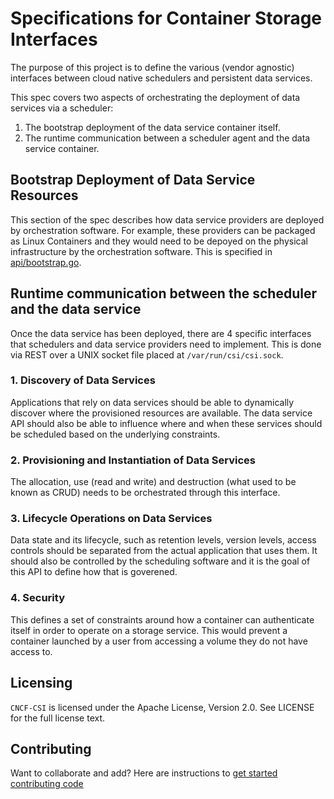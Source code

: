 # Specifications for Container Storage Interfaces

The purpose of this project is to define the various (vendor agnostic) interfaces between cloud native schedulers and persistent data services.

This spec covers two aspects of orchestrating the deployment of data services via a scheduler:

1. The bootstrap deployment of the data service container itself.
2. The runtime communication between a scheduler agent and the data service container.

## Bootstrap Deployment of Data Service Resources
This section of the spec describes how data service providers are deployed by orchestration software.  For example, these providers can be packaged as Linux Containers and they would need to be depoyed on the physical infrastructure by the orchestration software.  This is specified in [api/bootstrap.go](api/bootstrap.go).

## Runtime communication between the scheduler and the data service
Once the data service has been deployed, there are 4 specific interfaces that schedulers and data service providers need to implement.  This is done via REST over a UNIX socket file placed at `/var/run/csi/csi.sock`.

### 1. Discovery of Data Services
Applications that rely on data services should be able to dynamically discover where the provisioned resources are available.  The data service API should also be able to influence where and when these services should be scheduled based on the underlying constraints.

### 2. Provisioning and Instantiation of Data Services
The allocation, use (read and write) and destruction (what used to be known as CRUD) needs to be orchestrated through this interface.

### 3. Lifecycle Operations on Data Services
Data state and its lifecycle, such as retention levels, version levels, access controls should be separated from the actual application that uses them.  It should also be controlled by the scheduling software and it is the goal of this API to define how that is goverened.

### 4. Security
This defines a set of constraints around how a container can authenticate itself in order to operate on a storage service.  This would prevent a container launched by a user from accessing a volume they do not have access to.  




## Licensing
`CNCF-CSI` is licensed under the Apache License, Version 2.0. See LICENSE for the full license text.

## Contributing
Want to collaborate and add? Here are instructions to [get started contributing code](contributing.md)
